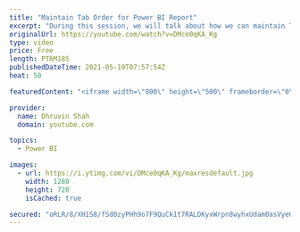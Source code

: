 ```yaml
---
title: "Maintain Tab Order for Power BI Report"
excerpt: "During this session, we will talk about how we can maintain Tab Order for Power BI Report. From a report accessibility standpoint, it is necessary to maintain tab order for our Power BI Report. Sometimes when end users are accessing the Power BI Report, they are using keyboard key “Tab” to move between"
originalUrl: https://youtube.com/watch?v=DMce0qKA_Kg
type: video
price: Free
length: PT6M18S
publishedDateTime: 2021-05-19T07:57:54Z
heat: 50

featuredContent: "<iframe width=\"800\" height=\"500\" frameborder=\"0\" src=\"https://www.youtube.com/embed/DMce0qKA_Kg\" allow=\"accelerometer; autoplay; encrypted-media; gyroscope; picture-in-picture\" allowfullscreen></iframe>"

provider:
  name: Dhruvin Shah
  domain: youtube.com

topics:
  - Power BI

images:
  - url: https://i.ytimg.com/vi/DMce0qKA_Kg/maxresdefault.jpg
    width: 1280
    height: 720
    isCached: true

secured: "oRLR/8/XH1S8/fSd0zyPHh9o7F9QuCk1t7RALDKyxWrpn8wyhxUdam0asVyeU50RZ/o0LIanDu/cKSkWGOSXXWkWEZ+SCHo0xRqs8ojYMuVtc9SL3iIQMBqmtgKeVKQ3+81r/yhEkNdjIYLip4l5LG+AI8HAyv1Wys2JBoiAuYNpsHOM9PVCyiPWH1t33kAzHU9cUB6472HcPWYwIZbDPxhPYC9wSd+XILRi3hudqVavtM6upmWRm6TyGdNMxciQmi+dGZHkq8xm6EiFsnTLZn964JlezFT5Hr2uUu1msp22LETqSklV9Fpraux/Tzp65gfe1KQP3ZTW2PORsvS54VQEydmWMDhvYo06BtcahEenXhpJJ54Rd1ZjFDZ3n8x/DwRYqjKOCkKf3QQ+iy/7NB1yGDNE16KpCyZ4x5R3eNo=;1+wNMnxFFgmLc+YC2OCMPg=="
---
```


